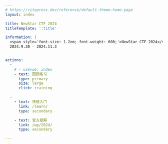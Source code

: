 ```yaml
---
# https://vitepress.dev/reference/default-theme-home-page
layout: index

title: NewStar CTF 2024
titleTemplate: ':title'

information: |
  <span style='font-size: 1.2em; font-weight: 600;'>NewStar CTF 2024</span>
  2024.9.30 - 2024.11.3


actions:
  -
    # - usevue: index
    - text: 回顾练习
      type: primary
      size: large
      click: training

  -
    - text: 快速入门
      link: /learn/
      type: secondary

    - text: 官方题解
      link: /wp/2024/
      type: secondary

---
```


